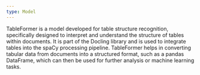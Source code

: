 ```yaml
---
type: Model
---
```


TableFormer is a model developed for table structure recognition, specifically designed to interpret and understand the structure of tables within documents. It is part of the Docling library and is used to integrate tables into the spaCy processing pipeline. TableFormer helps in converting tabular data from documents into a structured format, such as a pandas DataFrame, which can then be used for further analysis or machine learning tasks.
